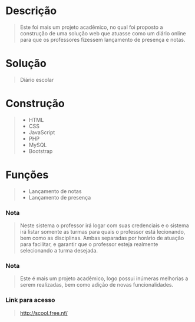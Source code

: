 # Descrição 
> Este foi mais um projeto acadêmico, no qual foi proposto a construção de uma solução web que atuasse como um diário online para que os professores fizessem lançamento de presença e notas.
# Solução 
> Diário escolar
# Construção
> - HTML
> - CSS
> - JavaScript
> - PHP
> - MySQL
> - Bootstrap
# Funções 
> - Lançamento de notas
> - Lançamento de presença


### Nota
> Neste sistema o professor irá logar com suas credenciais e o sistema irá listar somente as turmas para quais o professor está lecionando, bem como as disciplinas. Ambas separadas por horário de atuação para facilitar, e garantir que o professor esteja realmente selecionando a turma desejada.

### Nota
> Este é mais um projeto acadêmico, logo possui inúmeras melhorias a serem realizadas, bem como adição de novas funcionalidades.

### Link para acesso 
> http://scool.free.nf/

